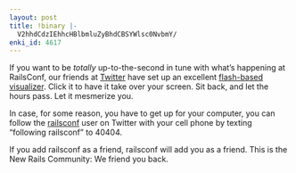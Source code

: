 ```yaml
---
layout: post
title: !binary |-
  V2hhdCdzIEhhcHBlbmluZyBhdCBSYWlsc0NvbmY/
enki_id: 4617
---
```


If you want to be *totally* up-to-the-second in tune with what’s
happening at RailsConf, our friends at [Twitter](http://twitter.com)
have set up an excellent [flash-based
visualizer](http://twitter.com/flash/railsconf/). Click it to have it
take over your screen. Sit back, and let the hours pass. Let it
mesmerize you.

In case, for some reason, you have to get up for your computer, you can
follow the [railsconf](http://twitter.com/railsconf) user on Twitter
with your cell phone by texting “following railsconf” to 40404.

If you add railsconf as a friend, railsconf will add you as a friend.
This is the New Rails Community: We friend you back.
